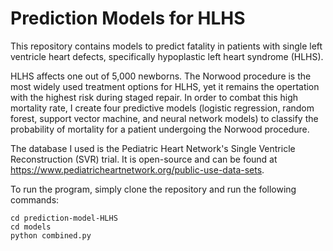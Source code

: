 # Prediction Models for HLHS

This repository contains models to predict fatality in patients with single left ventricle heart defects, specifically hypoplastic left heart syndrome (HLHS).

HLHS affects one out of 5,000 newborns. The Norwood procedure is the most widely used treatment options for HLHS, yet it remains the opertation with the highest 
risk during staged repair. In order to combat this high mortality rate, I create four predictive models (logistic regression, random forest, support vector machine, 
and neural network models) to classify the probability of mortality for a patient undergoing the Norwood procedure.

The database I used is the Pediatric Heart Network's Single Ventricle Reconstruction (SVR) trial. It is open-source and can be found at 
https://www.pediatricheartnetwork.org/public-use-data-sets.

To run the program, simply clone the repository and run the following commands:

	cd prediction-model-HLHS
	cd models
	python combined.py
